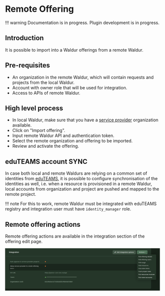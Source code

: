 # Remote Offering

!!! warning
    Documentation is in progress. Plugin development is in progress.

## Introduction

It is possible to import into a Waldur offerings from a remote Waldur.

## Pre-requisites

- An organization in the remote Waldur, which will contain requests and projects from the local Waldur.
- Account with owner role that will be used for integration.
- Access to APIs of remote Waldur.

## High level process

- In local Waldur, make sure that you have a [service provider](../../user-guide/adding-an-offering.md) organization available.
- Click on "Import offering".
- Input remote Waldur API and authentication token.
- Select the remote organization and offering to be imported.
- Review and activate the offering.

## eduTEAMS account SYNC

In case both local and remote Waldurs are relying on a common set of identities
from [eduTEAMS](../identities/eduTEAMS.md), it is possible to configure synchronisation of the identities as well,
i.e. when a resource is provisioned in a remote Waldur, local accounts from organization and project are pushed and
mapped to the remote project.

!!! note
    For this to work, remote Waldur must be integrated with eduTEAMS registry and integration user must have
    `identity_manager` role.

## Remote offering actions

Remote offering actions are available in the integration section of the offering edit page.

[![Remote Offering Actions](img/remote-offering-actions.png)](img/remote-offering-actions.png)
